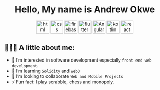 <h1 align="center">Hello, My name is <strong>Andrew Okwe</strong></h1>

<p align="center">
<img src="https://www.vectorlogo.zone/logos/html/html-icon.svg" alt="html" width="40" height="40"/> 
<img src="https://www.vectorlogo.zone/logos/css/css-icon.svg" alt="css" width="40" height="40"/> 
<img src="https://www.vectorlogo.zone/logos/firebase/firebase-icon.svg" alt="firebase" width="40" height="40"/> 
<img src="https://www.vectorlogo.zone/logos/flutterio/flutterio-icon.svg" alt="flutter" width="40" height="40"/> 
<img src="https://www.vectorlogo.zone/logos/angular/angular-icon.svg" alt="Angular" width="40" height="40"/> 
<img src="https://www.vectorlogo.zone/logos/kotlinlang/kotlinlang-icon.svg" alt="kotlin" width="40" height="40"/> 
<img src="https://www.vectorlogo.zone/logos/react/react-icon.svg" alt="react" width="40" height="40"/> 
</p>

## 👨🏻‍💻 A little about me:
- 🔭 I’m interested in software development especially `front end web development`.
- 🌱 I’m learning `Solidity` and `web3`
- 👯 I’m looking to collaborate `Web and Mobile Projects`
- ⚡ Fun fact: I play scrabble, chess and monopoly.
